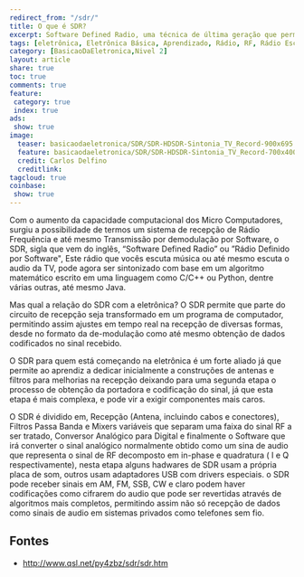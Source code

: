 ```yaml
---
redirect_from: "/sdr/"
title: O que é SDR?
excerpt: Software Defined Radio, uma técnica de última geração que permite a sintonia de rádio atráves de algoritmos computacionais com o mínimo de hardware possível.
tags: [eletrônica, Eletrônica Básica, Aprendizado, Rádio, RF, Rádio Escuta, Rádio Amador, Rádio PX, Faixa do Cidadão, Sintonia, SDR, Software Defined Radio, Rádio Definido por Software, Quadratura, In-Fase, Quadrature, Mixer, Filtro, Filtro Passa Banda, Filtro Passa Baixo, Filtro Passa Alta, Conversor Analógico Digital, ADC, ACD]
category: [BasicaoDaEletronica,Nivel 2]
layout: article
share: true
toc: true
comments: true
feature:
 category: true
 index: true
ads: 
 show: true
image:
  teaser: basicaodaeletronica/SDR/SDR-HDSDR-Sintonia_TV_Record-900x695.jpg
  feature: basicaodaeletronica/SDR/SDR-HDSDR-Sintonia_TV_Record-700x400.png
  credit: Carlos Delfino 
  creditlink: 
tagcloud: true
coinbase:
 show: true
--- 
```

Com o aumento da capacidade computacional dos Micro Computadores, surgiu 
a possibilidade de termos um sistema de recepção de Rádio Frequência e 
até mesmo Transmissão por demodulação por Software, o SDR, sigla que vem 
do inglês, “Software Defined Radio” ou ”Rádio Definido por Software", Este 
rádio que vocês escuta música ou até mesmo escuta o audio da TV, pode agora 
ser sintonizado com base em um algoritmo matemático escrito em uma linguagem 
como C/C++ ou Python, dentre várias outras, até mesmo Java.

Mas qual a relação do SDR com a eletrônica? O SDR permite que parte do circuito 
de recepção seja transformado em um programa de computador, permitindo assim 
ajustes em tempo real na recepção de diversas formas, desde no formato da 
de-modulação como até mesmo obtenção de dados codificados no sinal recebido. 

O SDR para quem está começando na eletrônica é um forte aliado já que permite 
ao aprendiz a dedicar inicialmente a construções de antenas e filtros para 
melhorias na recepção deixando para uma segunda etapa o processo de obtenção 
da portadora e codificação do sinal, já que esta etapa é mais complexa, e 
pode vir a exigir componentes mais caros.

O SDR é dividido em, Recepção (Antena, incluindo cabos e conectores), Filtros 
Passa Banda e Mixers variáveis que separam uma faixa do sinal RF a ser tratado, 
Conversor Analógico para Digital e finalmente o Software que irá converter o 
sinal analógico normalmente obtido como um sina de audio que representa o sinal 
de RF decomposto em in-phase e quadratura ( I e Q respectivamente), nesta etapa 
alguns hadwares de SDR usam a própria placa de som, outros usam adaptadores USB 
com drivers especiais. o SDR pode receber sinais em AM, FM, SSB, CW e claro podem 
haver codificações como cifrarem do audio que pode ser revertidas através de 
algoritmos mais completos, permitindo assim não só recepção de dados como sinais 
de audio em sistemas privados como telefones sem fio.

## Fontes
 
 * http://www.qsl.net/py4zbz/sdr/sdr.htm 